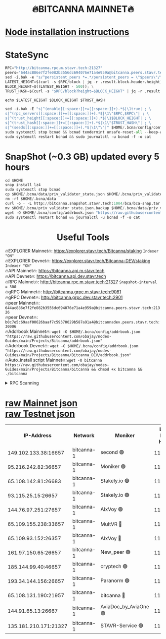 <h1 align="center"> 🔥BITCANNA MAINNET🔥</h1>


[Node installation instructions](https://github.com/obajay/nodes-Guides/tree/main/Projects/Bitcanna)
=

# StateSync
```python
RPC="http://bitcanna.rpc.m.stavr.tech:21327"
peers="644ac886e7f2fe082b3556dc694076e71a4e959a@bitcanna.peers.stavr.tech:21326"
sed -i.bak -e "s/^persistent_peers *=.*/persistent_peers = \"$peers\"/" $HOME/.bcna/config/config.toml
LATEST_HEIGHT=$(curl -s $RPC/block | jq -r .result.block.header.height); \
BLOCK_HEIGHT=$((LATEST_HEIGHT - 500)); \
TRUST_HASH=$(curl -s "$RPC/block?height=$BLOCK_HEIGHT" | jq -r .result.block_id.hash)

echo $LATEST_HEIGHT $BLOCK_HEIGHT $TRUST_HASH

sed -i.bak -E "s|^(enable[[:space:]]+=[[:space:]]+).*$|\1true| ; \
s|^(rpc_servers[[:space:]]+=[[:space:]]+).*$|\1\"$RPC,$RPC\"| ; \
s|^(trust_height[[:space:]]+=[[:space:]]+).*$|\1$BLOCK_HEIGHT| ; \
s|^(trust_hash[[:space:]]+=[[:space:]]+).*$|\1\"$TRUST_HASH\"| ; \
s|^(seeds[[:space:]]+=[[:space:]]+).*$|\1\"\"|" $HOME/.bcna/config/config.toml
sudo systemctl stop bcnad && bcnad tendermint unsafe-reset-all --keep-addr-book
sudo systemctl restart bcnad && sudo journalctl -u bcnad -f -o cat
```
# SnapShot (~0.3 GB) updated every 5 hours
```python
cd $HOME
snap install lz4
sudo systemctl stop bcnad
cp $HOME/.bcna/data/priv_validator_state.json $HOME/.bcna/priv_validator_state.json.backup
rm -rf $HOME/.bcna/data
curl -o - -L http://bitcanna.snapshot.stavr.tech:1004/bca/bca-snap.tar.lz4 | lz4 -c -d - | tar -x -C $HOME/.bcna --strip-components 2
mv $HOME/.bcna/priv_validator_state.json.backup $HOME/.bcna/data/priv_validator_state.json
wget -O $HOME/.bcna/config/addrbook.json "https://raw.githubusercontent.com/obajay/nodes-Guides/main/Projects/Bitcanna/addrbook.json"
sudo systemctl restart bcnad && journalctl -u bcnad -f -o cat
```

 <h1 align="center"> Useful Tools</h1>

🔥EXPLORER Mainnet🔥:    https://explorer.stavr.tech/Bitcanna/staking          `Indexer "ON"` \
🔥EXPLORER Devnet🔥:     https://explorer.stavr.tech/Bitcanna-DEV/staking     `Indexer "ON"` \
🔥API Mainnet🔥:         https://bitcanna.api.m.stavr.tech \
🔥API Devnet🔥:          https://bitcanna.api.dev.stavr.tech \
🔥RPC Mainnet🔥:         http://bitcanna.rpc.m.stavr.tech:21327         `Snapshot-interval = 300` \
🔥gRPC Mainnet🔥:        http://bitcanna.grpc.m.stavr.tech:9081 \
🔥gRPC Devnet🔥:         http://bitcanna.grpc.dev.stavr.tech:2901 \
🔥peer Mainnet🔥:        `644ac886e7f2fe082b3556dc694076e71a4e959a@bitcanna.peers.stavr.tech:21326` \
🔥peer Devnet🔥:         `b0c7e5c69aaf00626baaf7c59370029b587a91a4@bitcannadev.peers.stavr.tech:30006` \
🔥Addrbook Mainnet🔥:    ```wget -O $HOME/.bcna/config/addrbook.json "https://raw.githubusercontent.com/obajay/nodes-Guides/main/Projects/Bitcanna/addrbook.json"``` \
🔥Addrbook Devnet🔥:    ```wget -O $HOME/.bcna/config/addrbook.json "https://raw.githubusercontent.com/obajay/nodes-Guides/main/Projects/Bitcanna/Bitcanna_DEV/addrbook.json"``` \
🔥Auto_install script Mainnet🔥:```wget -O bitcanna https://raw.githubusercontent.com/obajay/nodes-Guides/main/Projects/Bitcanna/bitcanna && chmod +x bitcanna && ./bitcanna```



<details>
<summary>RPC Scanning</summary>

<h2 align="center"> We scan nodes in real time every 4 hours. And we provide the final result of RPC endpoints.
We cannot influence the operation of these nodes in any way. </h2>


```python
If Voting Power is higher than 0 --> then the Node is a validator of the network and may be subject to attack and be a potential threat to the chain.
```
```python
We marked such validators with a red symbol
```

</details>

[raw Mainnet json](https://rpc-check.bcam.stavr.tech/bcam/rpc-bcam-result.json) \
[raw Testnet json](https://github.com/obajay/StateSync-snapshots/tree/main/Projects/Bitcanna/Rpc-Check-Testnet)
=



<table><tr><th>IP-Address</th><th>Network</th><th>Moniker</th><th>Latest Block Height</th><th>Earliest Block Height</th><th>Catching Up</th><th>Tx Index</th><th>Voting Power</th><th>Scan Time</th></tr><tr><td>149.102.133.38:16657</td><td>bitcanna-1</td><td>second 🟢</td><td>11748418</td><td>1</td><td>False</td><td>on</td><td>0</td><td>2023-12-19T17:51:36.863689510UTC</td></tr><tr><td>95.216.242.82:36657</td><td>bitcanna-1</td><td>Moniker 🟢</td><td>11748408</td><td>5776907</td><td>False</td><td>on</td><td>0</td><td>2023-12-19T17:50:42.386621743UTC</td></tr><tr><td>65.108.142.81:26683</td><td>bitcanna-1</td><td>Stakely.io 🟢</td><td>11748412</td><td>6152001</td><td>False</td><td>on</td><td>0</td><td>2023-12-19T17:51:03.900564631UTC</td></tr><tr><td>93.115.25.15:26657</td><td>bitcanna-1</td><td>Stakely.io 🟢</td><td>11748411</td><td>6520001</td><td>False</td><td>on</td><td>0</td><td>2023-12-19T17:50:57.417442732UTC</td></tr><tr><td>144.76.97.251:27657</td><td>bitcanna-1</td><td>AlxVoy 🟢</td><td>11748416</td><td>8805201</td><td>False</td><td>on</td><td>0</td><td>2023-12-19T17:51:27.066522505UTC</td></tr><tr><td>65.109.155.238:33657</td><td>bitcanna-1</td><td>MultVR 🔴</td><td>11748413</td><td>9933415</td><td>False</td><td>on</td><td>350069</td><td>2023-12-19T17:51:10.910524966UTC</td></tr><tr><td>65.109.93.152:26357</td><td>bitcanna-1</td><td>AlxVoy 🔴</td><td>11748418</td><td>10824001</td><td>False</td><td>on</td><td>1391603</td><td>2023-12-19T17:51:37.475487001UTC</td></tr><tr><td>161.97.150.65:26657</td><td>bitcanna-1</td><td>New_peer 🟢</td><td>11748412</td><td>11334001</td><td>False</td><td>on</td><td>0</td><td>2023-12-19T17:51:04.242320827UTC</td></tr><tr><td>185.144.99.40:46657</td><td>bitcanna-1</td><td>cryptech 🟢</td><td>11748408</td><td>11528001</td><td>False</td><td>on</td><td>0</td><td>2023-12-19T17:50:39.981088001UTC</td></tr><tr><td>193.34.144.156:26657</td><td>bitcanna-1</td><td>Paranorm 🟢</td><td>11748414</td><td>11645501</td><td>False</td><td>on</td><td>0</td><td>2023-12-19T17:51:15.704709228UTC</td></tr><tr><td>65.108.131.190:21957</td><td>bitcanna-1</td><td>bitcanna 🔴</td><td>11748414</td><td>11648414</td><td>False</td><td>on</td><td>408479</td><td>2023-12-19T17:51:15.421121587UTC</td></tr><tr><td>144.91.65.13:26667</td><td>bitcanna-1</td><td>AviaDoc_by_AviaOne 🟢</td><td>11748415</td><td>11736001</td><td>False</td><td>on</td><td>0</td><td>2023-12-19T17:51:22.332578504UTC</td></tr><tr><td>135.181.210.171:21327</td><td>bitcanna-1</td><td>STAVR-Service 🟢</td><td>11748416</td><td>11747201</td><td>False</td><td>on</td><td>0</td><td>2023-12-19T17:51:26.805129836UTC</td></tr></table>
